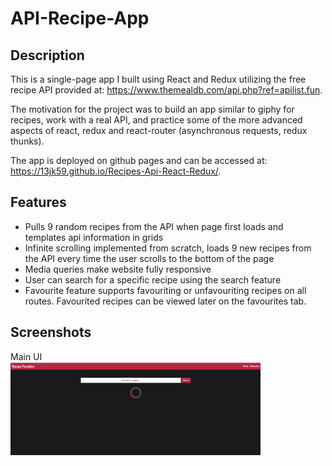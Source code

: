 # API-Recipe-App
## Description
This is a single-page app I built using React and Redux utilizing the free recipe API provided at: https://www.themealdb.com/api.php?ref=apilist.fun.

The motivation for the project was to build an app similar to giphy for recipes, work with a real API, and practice some of the more advanced aspects of react, redux and react-router (asynchronous requests, redux thunks). 

The app is deployed on github pages and can be accessed at: https://13jk59.github.io/Recipes-Api-React-Redux/. 

## Features
* Pulls 9 random recipes from the API when page first loads and templates api information in grids
* Infinite scrolling implemented from scratch, loads 9 new recipes from the API every time the user scrolls to the bottom of the page
* Media queries make website fully responsive  
* User can search for a specific recipe using the search feature 
* Favourite feature supports favouriting or unfavouriting recipes on all routes. Favourited recipes can be viewed later on the favourites tab. 

## Screenshots
Main UI 
<br> 
<img src="./screenshots/Initial Page Load.png" width="400">

